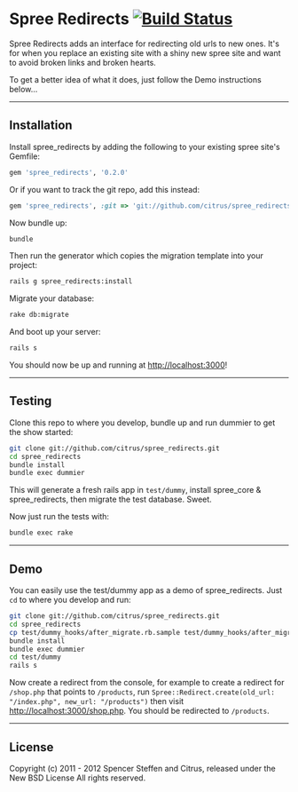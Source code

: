 # Spree Redirects [![Build Status](https://secure.travis-ci.org/citrus/spree_redirects.png)](http://travis-ci.org/citrus/spree_redirects)

Spree Redirects adds an interface for redirecting old urls to new ones. It's for when you replace an existing site with a shiny new spree site and want to avoid broken links and broken hearts.

To get a better idea of what it does, just follow the Demo instructions below...


------------------------------------------------------------------------------
Installation
------------------------------------------------------------------------------

Install spree_redirects by adding the following to your existing spree site's Gemfile:

```ruby
gem 'spree_redirects', '0.2.0'
```

Or if you want to track the git repo, add this instead:

```ruby
gem 'spree_redirects', :git => 'git://github.com/citrus/spree_redirects.git'
```

Now bundle up:

```bash
bundle
```

Then run the generator which copies the migration template into your project:

```bash
rails g spree_redirects:install
```

Migrate your database:

```bash
rake db:migrate
```

And boot up your server:

```bash
rails s
```

You should now be up and running at [http://localhost:3000](http://localhost:3000)!


------------------------------------------------------------------------------
Testing
------------------------------------------------------------------------------

Clone this repo to where you develop, bundle up and run dummier to get the show started:

```bash
git clone git://github.com/citrus/spree_redirects.git
cd spree_redirects
bundle install
bundle exec dummier
```

This will generate a fresh rails app in `test/dummy`, install spree_core & spree_redirects, then migrate the test database. Sweet.

Now just run the tests with:

```bash
bundle exec rake
```


------------------------------------------------------------------------------
Demo
------------------------------------------------------------------------------

You can easily use the test/dummy app as a demo of spree_redirects. Just `cd` to where you develop and run:

```bash
git clone git://github.com/citrus/spree_redirects.git
cd spree_redirects
cp test/dummy_hooks/after_migrate.rb.sample test/dummy_hooks/after_migrate.rb
bundle install
bundle exec dummier
cd test/dummy
rails s
```

Now create a redirect from the console, for example to create a redirect for `/shop.php` that points to `/products`, run `Spree::Redirect.create(old_url: "/index.php", new_url: "/products")` then visit [http://localhost:3000/shop.php](http://localhost:3000/shop.php). You should be redirected to `/products`.


------------------------------------------------------------------------------
License
------------------------------------------------------------------------------

Copyright (c) 2011 - 2012 Spencer Steffen and Citrus, released under the New BSD License All rights reserved.
